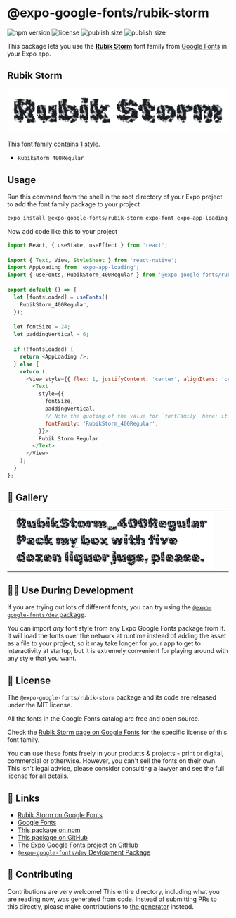 # @expo-google-fonts/rubik-storm

![npm version](https://flat.badgen.net/npm/v/@expo-google-fonts/rubik-storm)
![license](https://flat.badgen.net/github/license/expo/google-fonts)
![publish size](https://flat.badgen.net/packagephobia/install/@expo-google-fonts/rubik-storm)
![publish size](https://flat.badgen.net/packagephobia/publish/@expo-google-fonts/rubik-storm)

This package lets you use the [**Rubik Storm**](https://fonts.google.com/specimen/Rubik+Storm) font family from [Google Fonts](https://fonts.google.com/) in your Expo app.

## Rubik Storm

![Rubik Storm](./font-family.png)

This font family contains [1 style](#-gallery).

- `RubikStorm_400Regular`

## Usage

Run this command from the shell in the root directory of your Expo project to add the font family package to your project
```sh
expo install @expo-google-fonts/rubik-storm expo-font expo-app-loading
```

Now add code like this to your project
```js
import React, { useState, useEffect } from 'react';

import { Text, View, StyleSheet } from 'react-native';
import AppLoading from 'expo-app-loading';
import { useFonts, RubikStorm_400Regular } from '@expo-google-fonts/rubik-storm';

export default () => {
  let [fontsLoaded] = useFonts({
    RubikStorm_400Regular,
  });

  let fontSize = 24;
  let paddingVertical = 6;

  if (!fontsLoaded) {
    return <AppLoading />;
  } else {
    return (
      <View style={{ flex: 1, justifyContent: 'center', alignItems: 'center' }}>
        <Text
          style={{
            fontSize,
            paddingVertical,
            // Note the quoting of the value for `fontFamily` here; it expects a string!
            fontFamily: 'RubikStorm_400Regular',
          }}>
          Rubik Storm Regular
        </Text>
      </View>
    );
  }
};

```

## 🔡 Gallery


||||
|-|-|-|
|![RubikStorm_400Regular](./RubikStorm_400Regular.ttf.png)||||


## 👩‍💻 Use During Development

If you are trying out lots of different fonts, you can try using the [`@expo-google-fonts/dev` package](https://github.com/expo/google-fonts/tree/master/font-packages/dev#readme).

You can import *any* font style from any Expo Google Fonts package from it. It will load the fonts
over the network at runtime instead of adding the asset as a file to your project, so it may take longer
for your app to get to interactivity at startup, but it is extremely convenient
for playing around with any style that you want.

## 📖 License

The `@expo-google-fonts/rubik-storm` package and its code are released under the MIT license.

All the fonts in the Google Fonts catalog are free and open source.

Check the [Rubik Storm page on Google Fonts](https://fonts.google.com/specimen/Rubik+Storm) for the specific license of this font family.

You can use these fonts freely in your products & projects - print or digital, commercial or otherwise. However, you can't sell the fonts on their own. This isn't legal advice, please consider consulting a lawyer and see the full license for all details.

## 🔗 Links

- [Rubik Storm on Google Fonts](https://fonts.google.com/specimen/Rubik+Storm)
- [Google Fonts](https://fonts.google.com/)
- [This package on npm](https://www.npmjs.com/package/@expo-google-fonts/rubik-storm)
- [This package on GitHub](https://github.com/expo/google-fonts/tree/master/font-packages/rubik-storm)
- [The Expo Google Fonts project on GitHub](https://github.com/expo/google-fonts)
- [`@expo-google-fonts/dev` Devlopment Package](https://github.com/expo/google-fonts/tree/master/font-packages/dev)

## 🤝 Contributing

Contributions are very welcome! This entire directory, including what you are reading now, was generated from code. Instead of submitting PRs to this directly, please make contributions to [the generator](https://github.com/expo/google-fonts/tree/master/packages/generator) instead.
